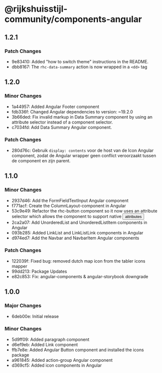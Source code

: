 # @rijkshuisstijl-community/components-angular

## 1.2.1

### Patch Changes

- 9e83410: Added "how to switch theme" instructions in the README.
- dbb8167: The `rhc-data-summary` action is now wrapped in a `<dd>` tag

## 1.2.0

### Minor Changes

- 1a44957: Added Angular Footer component
- fdb336f: Changed Angular dependencies to version: ~19.2.0
- 3b66ded: Fix invalid markup in Data Summary component by using an attribute selector instead of a component selector.
- c7034fd: Add Data Summary Angular component.

### Patch Changes

- 280d76c: Gebruik `display: contents` voor de host van de Icon Angular component, zodat de Angular wrapper geen conflict veroorzaakt tussen de component en zijn parent.

## 1.1.0

### Minor Changes

- 2937d46: Add the FormFieldTextInput Angular component
- f771acf: Create the ColumnLayout-component in Angular
- 53c9e49: Refactor the rhc-button component so it now uses an attribute selector which allows the component to support native <button> attributes
- 2ca2a07: Add UnorderedList and UnorderedListItem components in Angular
- 093b285: Added LinkList and LinkListLink components in Angular
- d974ed7: Add the Navbar and NavbarItem Angular components

### Patch Changes

- 122039f: Fixed bug: removed dutch map icon from the tabler icons mapper
- 99dd213: Package Updates
- e82c853: Fix: angular-components & angular-storybook downgrade

## 1.0.0

### Major Changes

- 6deb00e: Initial release

### Minor Changes

- 5d9ff09: Added paragraph component
- d6ef9eb: Added Link component
- ffb7e8e: Added Angular Button component and installed the icons package
- a961845: Added action-group Angular component
- d369cf5: Added icon components in Angular

